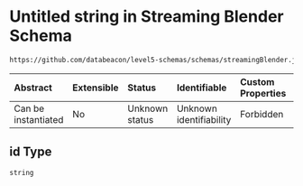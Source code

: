# Untitled string in Streaming Blender Schema

```txt
https://github.com/databeacon/level5-schemas/schemas/streamingBlender.json#/properties/pcds/properties/ownship/properties/id
```



| Abstract            | Extensible | Status         | Identifiable            | Custom Properties | Additional Properties | Access Restrictions | Defined In                                                                 |
| :------------------ | :--------- | :------------- | :---------------------- | :---------------- | :-------------------- | :------------------ | :------------------------------------------------------------------------- |
| Can be instantiated | No         | Unknown status | Unknown identifiability | Forbidden         | Allowed               | none                | [blender.schema.json\*](../out/blender.schema.json "open original schema") |

## id Type

`string`
